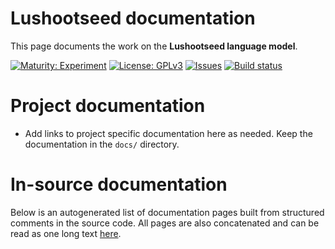 # Lushootseed documentation

This page documents the work on the **Lushootseed language model**. 

[![Maturity: Experiment](https://img.shields.io/badge/Maturity-Experiment-black.svg)](https://giellalt.github.io/MaturityClassification.html)
[![License: GPLv3](https://img.shields.io/badge/License-GPLv3-blue.svg)](https://www.gnu.org/licenses/gpl-3.0)
[![Issues](https://img.shields.io/github/issues/giellalt/lang-lut)](https://github.com/giellalt/lang-lut/issues)
[![Build status](https://github.com/giellalt/lang-lut/workflows/Speller%20CI+CD/badge.svg)](https://github.com/giellalt/lang-lut/actions)

# Project documentation

* Add links to project specific documentation here as needed. Keep the documentation in the `docs/` directory.

# In-source documentation

Below is an autogenerated list of documentation pages built from structured comments in the source code. All pages are also concatenated and can be read as one long text [here](lut.md).
